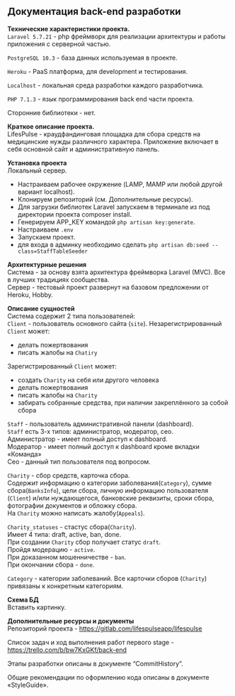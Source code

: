 ## Документация back-end разработки  
  
__Технические характеристики проекта.__  
`Laravel 5.7.21` - php фреймворк для реализации архитектуры и работы приложения с серверной частью.  

`PostgreSQL 10.3` - база данных используемая в проекте.  

`Heroku` - PaaS платформа, для development и тестирования.  

`Localhost` - локальная среда разработки каждого разработчика.  

`PHP 7.1.3` - язык программирования back end части проекта.  

Сторонние библиотеки - нет.  
  
__Краткое описание проекта.__  
LifesPulse - краудфандинговая площадка для сбора средств на медицинские нужды различного характера. Приложение включает в себя основной сайт и административную панель.  

__Установка проекта__  
Локальный сервер.
- Настраиваем рабочее окружение (LAMP, MAMP или любой другой вариант localhost). 
- Клонируем репозиторий (см. Дополнительные ресурсы). 
- Для загрузки библиотек Laravel запускаем в терминале из под директории проекта composer install. 
- Генерируем APP_KEY командой `php artisan key:generate`.
- Настраиваем `.env`
- Запускаем проект. 
- для входа в админку необходимо сделать
`php artisan db:seed --class=StaffTableSeeder`  
  
__Архитектурные решения__  
Система - за основу взята архитектура фреймворка Laravel (MVC). Все в лучших традициях сообщества.  
Сервер - тестовый проект развернут на базовом предложении от Heroku, Hobby.  
  
__Описание сущностей__  
  Система содержит 2 типа пользователей:  
  `Client` - пользователь основного сайта (`site`). 
  Незарегистрированный `Client` может:  
  - делать пожертвования
  - писать жалобы на `Chatiry`
  
  Зарегистрированный `Client` может: 
  - создать `Charity` на себя или другого человека
  - делать пожертвования
  - писать жалобы на `Charity`
  - забирать собранные средства, при наличии закреплённого за собой сбора
  
  `Staff` - пользователь административной панели (dashboard).   
  `Staff` есть 3-х типов: администратор, модератор, сео.  
  Администратор - имеет полный доступ к dashboard.  
  Модератор - имеет полный доступ к dashboard кроме вкладки «Команда»  
  Сео - данный тип пользователя под вопросом.
  
  `Charity` - сбор средств, карточка сбора.  
  Содержит информацию о категории заболевания(`Category`), сумме сбора(`BanksInfo`), цели сбора, личную информацию пользователя (`Client`) и/или нуждающегося, банковские реквизиты, сроки сбора, фотографии документов и обложку сбора.  
  На `Charity` можно написать жалобу(`Appeals`).
  
  `Charity_statuses` - стастус сбора(`Charity`).  
  Имеет 4 типа: draft, active, ban, done.  
  При создании `Charity` сбор получает статус `draft`.  
  Пройдя модерацию - `active`.  
  При доказанном мошенничестве - `ban`.  
  При окончании сбора - `done`. 
  
  `Category` - категории  заболеваний. Все карточки сборов (`Charity`) привязаны к конкретным категориям.  
    
__Схема БД__  
Вставить картинку.  
  
__Дополнительные ресурсы и документы__  
Репозиторий проекта - https://gitlab.com/lifespulseapp/lifespulse

Список задач и ход выполнения работ первого stage - https://trello.com/b/bw7KxGKf/back-end

Этапы разработки описаны в документе “CommitHistory”.

Общие рекомендации по оформлению кода описаны в документе «StyleGuide».  
  

  
